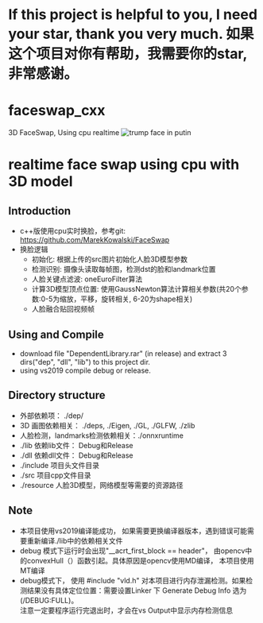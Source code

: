 # If this project is helpful to you, I need your star, thank you very much.  如果这个项目对你有帮助，我需要你的star, 非常感谢。
# faceswap_cxx
3D FaceSwap, Using cpu realtime
![trump face in putin ](https://github.com/Dian-Yi/faceswap_cxx/blob/main/demo/putin2trump.gif)
# realtime face swap using cpu with 3D model

## Introduction
- c++版使用cpu实时换脸，参考git: https://github.com/MarekKowalski/FaceSwap
- 换脸逻辑
  - 初始化: 根据上传的src图片初始化人脸3D模型参数
  - 检测识别: 摄像头读取每帧图，检测dst的脸和landmark位置
  - 人脸关键点滤波: oneEuroFilter算法
  - 计算3D模型顶点位置: 使用GaussNewton算法计算相关参数(共20个参数:0-5为缩放，平移，旋转相关, 6-20为shape相关)
  - 人脸融合贴回视频帧
## Using and Compile
- download file "DependentLibrary.rar" (in release) and extract 3 dirs("dep", "dll", "lib") to this project dir.
- using vs2019 compile debug or release.
## Directory structure
- 外部依赖项：                    ./dep/
- 3D 画图依赖相关：               ./deps, ./Eigen, ./GL, ./GLFW, ./zlib
- 人脸检测，landmarks检测依赖相关：./onnxruntime
- ./lib       依赖lib文件： Debug和Release
- ./dll       依赖dll文件： Debug和Release
- ./include   项目头文件目录
- ./src       项目cpp文件目录
- ./resource  人脸3D模型，网络模型等需要的资源路径

## Note
- 本项目使用vs2019编译能成功， 如果需要更换编译器版本，遇到错误可能需要重新编译./lib中的依赖相关文件
- debug 模式下运行时会出现"__acrt_first_block == header"， 由opencv中的convexHull（）函数引起。具体原因是opencv使用MD编译， 本项目使用MT编译
- debug模式下， 使用 #include "vld.h" 对本项目进行内存泄漏检测。如果检测结果没有具体定位位置：需要设置Linker 下 Generate Debug Info 选为(/DEBUG:FULL)。\
注意一定要程序运行完退出时，才会在vs Output中显示内存检测信息
